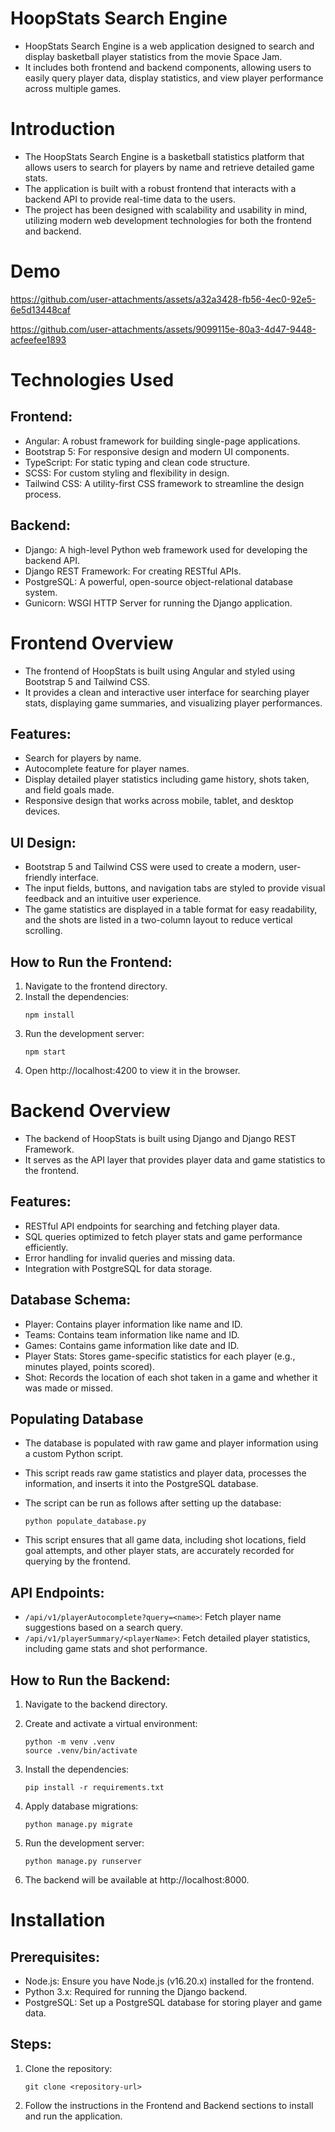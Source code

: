 
# HoopStats Search Engine
* HoopStats Search Engine is a web application designed to search and display basketball player statistics from the movie Space Jam. 
* It includes both frontend and backend components, allowing users to easily query player data, display statistics, and view player performance across multiple games.

# Introduction
* The HoopStats Search Engine is a basketball statistics platform that allows users to search for players by name and retrieve detailed game stats. 
* The application is built with a robust frontend that interacts with a backend API to provide real-time data to the users.
* The project has been designed with scalability and usability in mind, utilizing modern web development technologies for both the frontend and backend.

# Demo
https://github.com/user-attachments/assets/a32a3428-fb56-4ec0-92e5-6e5d13448caf

https://github.com/user-attachments/assets/9099115e-80a3-4d47-9448-acfeefee1893



# Technologies Used
## Frontend:
* Angular: A robust framework for building single-page applications.
* Bootstrap 5: For responsive design and modern UI components.
* TypeScript: For static typing and clean code structure.
* SCSS: For custom styling and flexibility in design.
* Tailwind CSS: A utility-first CSS framework to streamline the design process.

## Backend:
* Django: A high-level Python web framework used for developing the backend API.
* Django REST Framework: For creating RESTful APIs.
* PostgreSQL: A powerful, open-source object-relational database system.
* Gunicorn: WSGI HTTP Server for running the Django application.

# Frontend Overview
* The frontend of HoopStats is built using Angular and styled using Bootstrap 5 and Tailwind CSS. 
* It provides a clean and interactive user interface for searching player stats, displaying game summaries, and visualizing player performances.

## Features:
* Search for players by name.
* Autocomplete feature for player names.
* Display detailed player statistics including game history, shots taken, and field goals made.
* Responsive design that works across mobile, tablet, and desktop devices.

## UI Design:
* Bootstrap 5 and Tailwind CSS were used to create a modern, user-friendly interface.
* The input fields, buttons, and navigation tabs are styled to provide visual feedback and an intuitive user experience.
* The game statistics are displayed in a table format for easy readability, and the shots are listed in a two-column layout to reduce vertical scrolling.


## How to Run the Frontend:
1. Navigate to the frontend directory.
2. Install the dependencies:
    ```
    npm install
    ```
3. Run the development server:
    ```
    npm start
    ```
4. Open http://localhost:4200 to view it in the browser.

# Backend Overview
* The backend of HoopStats is built using Django and Django REST Framework. 
* It serves as the API layer that provides player data and game statistics to the frontend.

## Features:
* RESTful API endpoints for searching and fetching player data.
* SQL queries optimized to fetch player stats and game performance efficiently.
* Error handling for invalid queries and missing data.
* Integration with PostgreSQL for data storage.

## Database Schema:
* Player: Contains player information like name and ID.
* Teams: Contains team information like name and ID.
* Games: Contains game information like date and ID. 
* Player Stats: Stores game-specific statistics for each player (e.g., minutes played, points scored).
* Shot: Records the location of each shot taken in a game and whether it was made or missed.

## Populating Database
* The database is populated with raw game and player information using a custom Python script. 
* This script reads raw game statistics and player data, processes the information, and inserts it into the PostgreSQL database.

* The script can be run as follows after setting up the database:
    ```
    python populate_database.py
    ```
* This script ensures that all game data, including shot locations, field goal attempts, and other player stats, are accurately recorded for querying by the frontend.

## API Endpoints:
* `/api/v1/playerAutocomplete?query=<name>`: Fetch player name suggestions based on a search query.
* `/api/v1/playerSummary/<playerName>`: Fetch detailed player statistics, including game stats and shot performance.

## How to Run the Backend:
1. Navigate to the backend directory.
2. Create and activate a virtual environment:
    ```
    python -m venv .venv
    source .venv/bin/activate
    ```

3. Install the dependencies:
    ```
    pip install -r requirements.txt
    ```

4. Apply database migrations:
    ```
    python manage.py migrate
    ```

5. Run the development server:
    ```
    python manage.py runserver
    ```
6. The backend will be available at http://localhost:8000.

# Installation

## Prerequisites:
* Node.js: Ensure you have Node.js (v16.20.x) installed for the frontend.
* Python 3.x: Required for running the Django backend.
* PostgreSQL: Set up a PostgreSQL database for storing player and game data.

## Steps:
1. Clone the repository:
    ```
    git clone <repository-url>
    ```
2. Follow the instructions in the Frontend and Backend sections to install and run the application.

